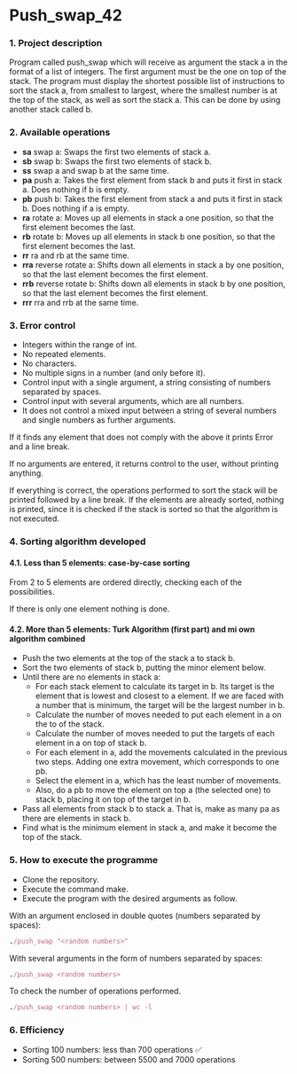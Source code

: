 # Push_swap_42

### 1. Project description
Program called push_swap which will receive as argument the stack a in the format of a list of integers. The first argument must be the one on top of the stack. The program must display the shortest possible list of instructions to sort the stack a, from smallest to largest, where the smallest number is at the top of the stack, as well as sort the stack a. This can be done by using another stack called b.

### 2. Available operations
- **sa** swap a: Swaps the first two elements of stack a.
- **sb** swap b: Swaps the first two elements of stack b.
- **ss** swap a and swap b at the same time. 
- **pa** push a: Takes the first element from stack b and puts it first in stack a. Does nothing if b is empty. 
- **pb** push b: Takes the first element from stack a and puts it first in stack b. Does nothing if a is empty. 
- **ra** rotate a: Moves up all elements in stack a one position, so that the first element becomes the last. 
- **rb** rotate b: Moves up all elements in stack b one position, so that the first element becomes the last. 
- **rr** ra and rb at the same time. 
- **rra** reverse rotate a: Shifts down all elements in stack a by one position, so that the last element becomes the first element. 
- **rrb** reverse rotate b: Shifts down all elements in stack b by one position, so that the last element becomes the first element. 
- **rrr** rra and rrb at the same time.

### 3. Error control
- Integers within the range of int.
- No repeated elements.
- No characters.
- No multiple signs in a number (and only before it).
- Control input with a single argument, a string consisting of numbers separated by spaces.
- Control input with several arguments, which are all numbers.
- It does not control a mixed input between a string of several numbers and single numbers as further arguments.

If it finds any element that does not comply with the above it prints Error and a line break.

If no arguments are entered, it returns control to the user, without printing anything.

If everything is correct, the operations performed to sort the stack will be printed followed by a line break. If the elements are already sorted, nothing is printed, since it is checked if the stack is sorted so that the algorithm is not executed.



### 4. Sorting algorithm developed
#### 4.1. Less than 5 elements: case-by-case sorting
From 2 to 5 elements are ordered directly, checking each of the possibilities.

If there is only one element nothing is done.

#### 4.2. More than 5 elements: Turk Algorithm (first part) and mi own algorithm combined
- Push the two elements at the top of the stack a to stack b.
- Sort the two elements of stack b, putting the minor element below.
- Until there are no elements in stack a:
    - For each stack element to calculate its target in b. Its target is the element that is lowest and closest to a element. If we are faced with a number that is minimum, the target will be the largest number in b.
    - Calculate the number of moves needed to put each element in a on the to of the stack.
    - Calculate the number of moves needed to put the targets of each element in a on top of stack b.
    - For each element in a, add the movements calculated in the previous two steps. Adding one extra movement, which corresponds to one pb.
    - Select the element in a, which has the least number of movements.
    - Also, do a pb to move the element on top a (the selected one) to stack b, placing it on top of the target in b.
- Pass all elements from stack b to stack a. That is, make as many pa as there are elements in stack b.
- Find what is the minimum element in stack a, and make it become the top of the stack.

### 5. How to execute the programme
- Clone the repository.
- Execute the command make.
- Execute the program with the desired arguments as follow.


With an argument enclosed in double quotes (numbers separated by spaces):
```ruby
./push_swap "<random numbers>"
```

With several arguments in the form of numbers separated by spaces:

    
```ruby
./push_swap <random numbers>
```


To check the number of operations performed.

    
```ruby
./push_swap <random numbers> | wc -l
```

### 6. Efficiency
- Sorting 100 numbers: less than 700 operations  ✅
- Sorting 500 numbers: between 5500 and 7000 operations
